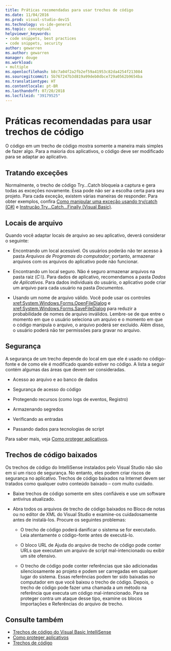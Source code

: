 ```yaml
---
title: Práticas recomendadas para usar trechos de código
ms.date: 11/04/2016
ms.prod: visual-studio-dev15
ms.technology: vs-ide-general
ms.topic: conceptual
helpviewer_keywords:
- code snippets, best practices
- code snippets, security
author: gewarren
ms.author: gewarren
manager: douge
ms.workload:
- multiple
ms.openlocfilehash: b8c7a04f2a2fb2ef59a41953c82da4254f213084
ms.sourcegitcommit: 5b767247b3d819a99deb0dbce729a0562b9654ba
ms.translationtype: HT
ms.contentlocale: pt-BR
ms.lasthandoff: 07/20/2018
ms.locfileid: "39179525"
---
```

# <a name="best-practices-for-using-code-snippets"></a>Práticas recomendadas para usar trechos de código

O código em um trecho de código mostra somente a maneira mais simples de fazer algo. Para a maioria dos aplicativos, o código deve ser modificado para se adaptar ao aplicativo.

## <a name="handling-exceptions"></a>Tratando exceções

Normalmente, o trecho de código Try...Catch bloqueia a captura e gera todas as exceções novamente. Essa pode não ser a escolha certa para seu projeto. Para cada exceção, existem várias maneiras de responder. Para obter exemplos, confira [Como manipular uma exceção usando try/catch (C#)](/dotnet/csharp/programming-guide/exceptions/how-to-handle-an-exception-using-try-catch) e [Instrução Try...Catch...Finally (Visual Basic)](/dotnet/visual-basic/language-reference/statements/try-catch-finally-statement).

## <a name="file-locations"></a>Locais de arquivo

Quando você adaptar locais de arquivo ao seu aplicativo, deverá considerar o seguinte:

- Encontrando um local acessível. Os usuários poderão não ter acesso à pasta *Arquivos de Programas do computador*; portanto, armazenar arquivos com os arquivos do aplicativo pode não funcionar.

- Encontrando um local seguro. Não é seguro armazenar arquivos na pasta raiz (*C:\\*). Para dados de aplicativo, recomendamos a pasta *Dados de Aplicativos*. Para dados individuais do usuário, o aplicativo pode criar um arquivo para cada usuário na pasta *Documentos*.

- Usando um nome de arquivo válido. Você pode usar os controles <xref:System.Windows.Forms.OpenFileDialog> e <xref:System.Windows.Forms.SaveFileDialog> para reduzir a probabilidade de nomes de arquivo inválidos. Lembre-se de que entre o momento em que o usuário seleciona um arquivo e o momento em que o código manipula o arquivo, o arquivo poderá ser excluído. Além disso, o usuário poderá não ter permissões para gravar no arquivo.

## <a name="security"></a>Segurança

A segurança de um trecho depende do local em que ele é usado no código-fonte e de como ele é modificado quando estiver no código. A lista a seguir contém algumas das áreas que devem ser consideradas.

- Acesso ao arquivo e ao banco de dados

- Segurança de acesso do código

- Protegendo recursos (como logs de eventos, Registro)

- Armazenando segredos

- Verificando as entradas

- Passando dados para tecnologias de script

Para saber mais, veja [Como proteger aplicativos](../ide/securing-applications.md).

## <a name="downloaded-code-snippets"></a>Trechos de código baixados

Os trechos de código do IntelliSense instalados pelo Visual Studio não são em si um risco de segurança. No entanto, eles podem criar riscos de segurança no aplicativo. Trechos de código baixados na Internet devem ser tratados como qualquer outro conteúdo baixado – com muito cuidado.

- Baixe trechos de código somente em sites confiáveis e use um software antivírus atualizado.

- Abra todos os arquivos de trecho de código baixados no Bloco de notas ou no editor de XML do Visual Studio e examine-os cuidadosamente antes de instalá-los. Procure os seguintes problemas:

    - O trecho de código poderá danificar o sistema se for executado. Leia atentamente o código-fonte antes de executá-lo.

    - O bloco URL de Ajuda do arquivo de trecho de código pode conter URLs que executam um arquivo de script mal-intencionado ou exibir um site ofensivo.

    - O trecho de código pode conter referências que são adicionadas silenciosamente ao projeto e podem ser carregadas em qualquer lugar do sistema. Essas referências podem ter sido baixadas no computador em que você baixou o trecho de código. Depois, o trecho de código pode fazer uma chamada a um método na referência que executa um código mal-intencionado. Para se proteger contra um ataque desse tipo, examine os blocos Importações e Referências do arquivo de trecho.

## <a name="see-also"></a>Consulte também

- [Trechos de código do Visual Basic IntelliSense](/dotnet/visual-basic/developing-apps/using-ide/intellisense-code-snippets)
- [Como proteger aplicativos](../ide/securing-applications.md)
- [Trechos de código](../ide/code-snippets.md)